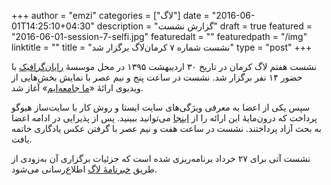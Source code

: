 +++
author = "emzi"
categories = ["لاگ"]
date = "2016-06-01T14:25:10+04:30"
description = "گزارش نشست"
draft = true
featured = "2016-06-01-session-7-selfi.jpg"
featuredalt = ""
featuredpath = "/img"
linktitle = ""
title = "نشست شماره ۷ کرمان‌لاگ برگزار شد"
type = "post"
+++

نشست هفتم لاگ کرمان در تاریخ ۳۰ اردیبهشت ۱۳۹۵ در محل موسسهٔ [رایان‌گرافیک](http://rayangraphic.com) با حضور ۱۴ نفر برگزار شد. نشست در ساعت پنج و نیم عصر با نمایش بخش‌هایی از ویدیوی ارائهٔ «[ما جامعه‌ایم](http://takhtesefid.org/watch?v=77281828509)» آغاز شد.

سپس یکی از اعضا به معرفی ویژگی‌های سایت ایستا و روش کار با سایت‌ساز هیوگو پرداخت که درون‌مایهٔ این ارائه را از [اینجا](http://emzi.github.io/my-prez/SSG+Hugo/fa) می‌توانید ببینید. پس از پذیرایی در ادامه اعضا به بحث آزاد پرداختند. نشست در ساعت هفت و نیم عصر با گرفتن عکس یادگاری خاتمه یافت.

نشست آتی برای ۲۷ خرداد برنامه‌ریزی شده است که جزئیات برگزاری آن به‌زودی از طریق [خبرنامهٔ لاگ](http://eepurl.com/bUC2cH) اطلاع‌رسانی می‌شود.